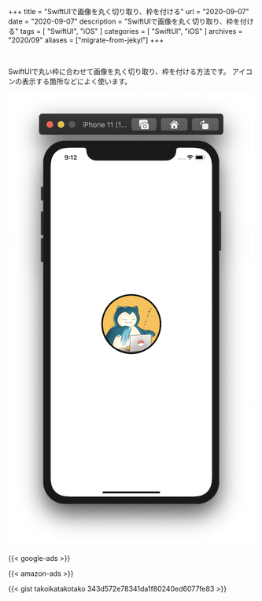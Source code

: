 +++
title =  "SwiftUIで画像を丸く切り取り、枠を付ける"
url = "2020-09-07"
date = "2020-09-07"
description = "SwiftUIで画像を丸く切り取り、枠を付ける"
tags = [
  "SwiftUI",
  "iOS"
]
categories = [
  "SwiftUI",
  "iOS"
]
archives = "2020/09"
aliases = ["migrate-from-jekyl"]
+++

<br>

SwiftUIで丸い枠に合わせて画像を丸く切り取り、枠を付ける方法です。
アイコンの表示する箇所などによく使います。

![SwiftUI](1.png)

<!-- Google Ads -->
{{< google-ads >}}

<!-- Amazon Ads -->
{{< amazon-ads >}}

{{< gist takoikatakotako 343d572e78341da1f80240ed6077fe83 >}}
